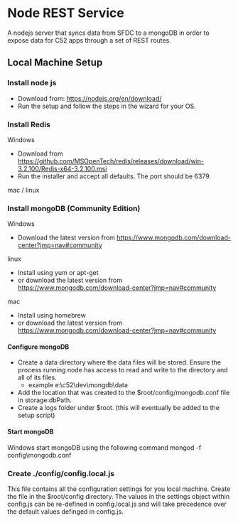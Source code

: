 # Node REST Service
A nodejs server that syncs data from SFDC to a mongoDB in order to expose data for C52 apps through a set of REST routes.

##  Local Machine Setup
### Install node js
* Download from: https://nodejs.org/en/download/
* Run the setup and follow the steps in the wizard for your OS.

### Install Redis
Windows
* Download from https://github.com/MSOpenTech/redis/releases/download/win-3.2.100/Redis-x64-3.2.100.msi
* Run the installer and accept all defaults.  The port should be 6379.

mac / linux

### Install mongoDB (Community Edition)
Windows
* Download the latest version from https://www.mongodb.com/download-center?jmp=nav#community

linux
* Install using yum or apt-get
* or download the latest version from https://www.mongodb.com/download-center?jmp=nav#community

mac
* Install using homebrew
* or download the latest version from https://www.mongodb.com/download-center?jmp=nav#community

#### Configure mongoDB
* Create a data directory where the data files will be stored.  Ensure the process running node has access to read and write to the directory and all of its files.
   * example e:\c52\dev\mongdb\data
* Add the location that was created to the $root/config/mongodb.conf file in storage:dbPath.
* Create a logs folder under $root. (this will eventually be added to the setup script)

#### Start mongoDB
Windows
start mongoDB using the following command
    mongod -f config\mongodb.conf


### Create ./config/config.local.js
This file contains all the configuration settings for you local machine.  Create the file in the $root/config directory.  The values in the settings object within 
config.js can be re-defined in config.local.js and will take precedence over the default values definged in config.js.